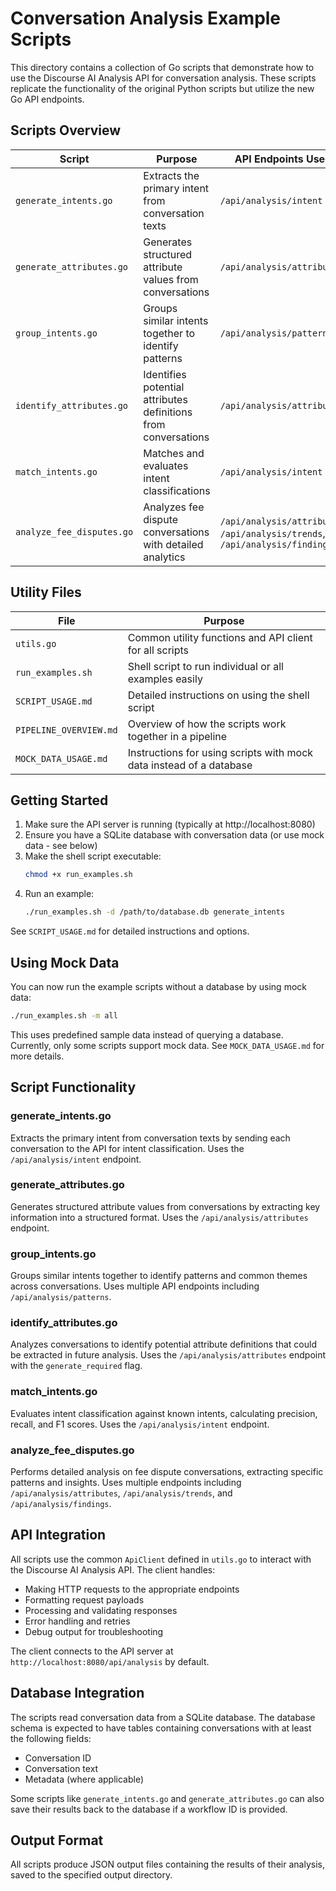 # Conversation Analysis Example Scripts

This directory contains a collection of Go scripts that demonstrate how to use the Discourse AI Analysis API for conversation analysis. These scripts replicate the functionality of the original Python scripts but utilize the new Go API endpoints.

## Scripts Overview

| Script | Purpose | API Endpoints Used |
|--------|---------|-------------------|
| `generate_intents.go` | Extracts the primary intent from conversation texts | `/api/analysis/intent` |
| `generate_attributes.go` | Generates structured attribute values from conversations | `/api/analysis/attributes` |
| `group_intents.go` | Groups similar intents together to identify patterns | `/api/analysis/patterns` |
| `identify_attributes.go` | Identifies potential attributes definitions from conversations | `/api/analysis/attributes` |
| `match_intents.go` | Matches and evaluates intent classifications | `/api/analysis/intent` |
| `analyze_fee_disputes.go` | Analyzes fee dispute conversations with detailed analytics | `/api/analysis/attributes`, `/api/analysis/trends`, `/api/analysis/findings` |

## Utility Files

| File | Purpose |
|------|---------|
| `utils.go` | Common utility functions and API client for all scripts |
| `run_examples.sh` | Shell script to run individual or all examples easily |
| `SCRIPT_USAGE.md` | Detailed instructions on using the shell script |
| `PIPELINE_OVERVIEW.md` | Overview of how the scripts work together in a pipeline |
| `MOCK_DATA_USAGE.md` | Instructions for using scripts with mock data instead of a database |

## Getting Started

1. Make sure the API server is running (typically at http://localhost:8080)
2. Ensure you have a SQLite database with conversation data (or use mock data - see below)
3. Make the shell script executable:
   ```bash
   chmod +x run_examples.sh
   ```
4. Run an example:
   ```bash
   ./run_examples.sh -d /path/to/database.db generate_intents
   ```

See `SCRIPT_USAGE.md` for detailed instructions and options.

## Using Mock Data

You can now run the example scripts without a database by using mock data:

```bash
./run_examples.sh -m all
```

This uses predefined sample data instead of querying a database. Currently, only some scripts support mock data. See `MOCK_DATA_USAGE.md` for more details.

## Script Functionality

### generate_intents.go
Extracts the primary intent from conversation texts by sending each conversation to the API for intent classification. Uses the `/api/analysis/intent` endpoint.

### generate_attributes.go
Generates structured attribute values from conversations by extracting key information into a structured format. Uses the `/api/analysis/attributes` endpoint.

### group_intents.go
Groups similar intents together to identify patterns and common themes across conversations. Uses multiple API endpoints including `/api/analysis/patterns`.

### identify_attributes.go
Analyzes conversations to identify potential attribute definitions that could be extracted in future analysis. Uses the `/api/analysis/attributes` endpoint with the `generate_required` flag.

### match_intents.go
Evaluates intent classification against known intents, calculating precision, recall, and F1 scores. Uses the `/api/analysis/intent` endpoint.

### analyze_fee_disputes.go
Performs detailed analysis on fee dispute conversations, extracting specific patterns and insights. Uses multiple endpoints including `/api/analysis/attributes`, `/api/analysis/trends`, and `/api/analysis/findings`.

## API Integration

All scripts use the common `ApiClient` defined in `utils.go` to interact with the Discourse AI Analysis API. The client handles:

- Making HTTP requests to the appropriate endpoints
- Formatting request payloads
- Processing and validating responses
- Error handling and retries
- Debug output for troubleshooting

The client connects to the API server at `http://localhost:8080/api/analysis` by default.

## Database Integration

The scripts read conversation data from a SQLite database. The database schema is expected to have tables containing conversations with at least the following fields:
- Conversation ID
- Conversation text
- Metadata (where applicable)

Some scripts like `generate_intents.go` and `generate_attributes.go` can also save their results back to the database if a workflow ID is provided.

## Output Format

All scripts produce JSON output files containing the results of their analysis, saved to the specified output directory. 